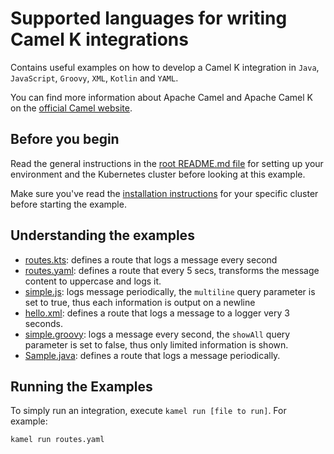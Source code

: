 # Supported languages for writing Camel K integrations

Contains useful examples on how to develop a Camel K integration in `Java`, `JavaScript`, `Groovy`, `XML`, `Kotlin` and `YAML`.

You can find more information about Apache Camel and Apache Camel K on the [official Camel website](https://camel.apache.org).

## Before you begin

Read the general instructions in the [root README.md file](/README.md) for setting up your environment and the Kubernetes cluster before looking at this example.

Make sure you've read the [installation instructions](https://camel.apache.org/camel-k/latest/installation/installation.html) for your specific
cluster before starting the example.

## Understanding the examples
- [routes.kts](./routes.kts): defines a route that logs a message every second
- [routes.yaml](./hello.xml): defines a route that every 5 secs, transforms the message content to uppercase and logs it.
- [simple.js](./simple.js): logs message periodically, the `multiline` query parameter is set to true, thus each information is output on a newline
- [hello.xml](./hello.xml): defines a route that logs a message to a logger very 3 seconds.
- [simple.groovy](./simple.groovy): logs a message every second, the `showAll` query parameter is set to false, thus only limited information is shown.
- [Sample.java](./Sample.java): defines a route that logs a message periodically.

## Running the Examples
To simply run an integration, execute `kamel run [file to run]`. For example:
```
kamel run routes.yaml
```